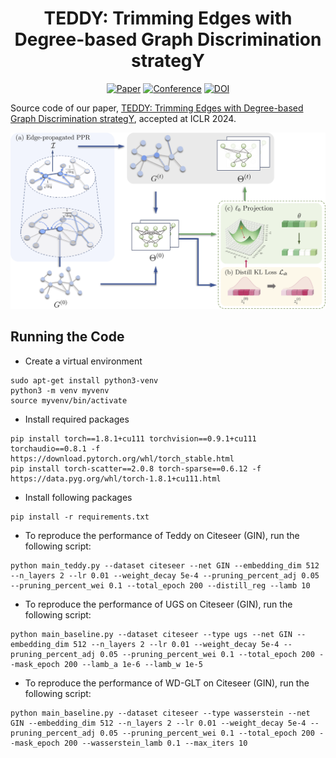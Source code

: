 <div align="center">  

# TEDDY: Trimming Edges with Degree-based Graph Discrimination strategY

[![Paper](https://img.shields.io/badge/cs.LG-arXiv%3A2402.01261-b31b1b.svg?logo=arxiv&color=b31b1b)](https://arxiv.org/abs/2402.01261)
[![Conference](https://img.shields.io/badge/ICLR-2024-74c92e.svg?color=74c92e
)](https://iclr.cc/) 
[![DOI](https://zenodo.org/badge/698083134.svg)](https://doi.org/10.5281/zenodo.14233924)

</div>

Source code of our paper, [TEDDY: Trimming Edges with Degree-based Graph Discrimination strategY](https://arxiv.org/abs/2402.01261), accepted at ICLR 2024.

<img src="figs/overall_framework.png" width="900"/>


## Running the Code
- Create a virtual environment
```
sudo apt-get install python3-venv
python3 -m venv myvenv
source myvenv/bin/activate
```
- Install required packages
```
pip install torch==1.8.1+cu111 torchvision==0.9.1+cu111 torchaudio==0.8.1 -f https://download.pytorch.org/whl/torch_stable.html
pip install torch-scatter==2.0.8 torch-sparse==0.6.12 -f https://data.pyg.org/whl/torch-1.8.1+cu111.html
```
- Install following packages
```
pip install -r requirements.txt
```
- To reproduce the performance of Teddy on Citeseer (GIN), run the following script:
```
python main_teddy.py --dataset citeseer --net GIN --embedding_dim 512 --n_layers 2 --lr 0.01 --weight_decay 5e-4 --pruning_percent_adj 0.05 --pruning_percent_wei 0.1 --total_epoch 200 --distill_reg --lamb 10 
```
- To reproduce the performance of UGS on Citeseer (GIN), run the following script:
```
python main_baseline.py --dataset citeseer --type ugs --net GIN --embedding_dim 512 --n_layers 2 --lr 0.01 --weight_decay 5e-4 --pruning_percent_adj 0.05 --pruning_percent_wei 0.1 --total_epoch 200 --mask_epoch 200 --lamb_a 1e-6 --lamb_w 1e-5
```
- To reproduce the performance of WD-GLT on Citeseer (GIN), run the following script:
```
python main_baseline.py --dataset citeseer --type wasserstein --net GIN --embedding_dim 512 --n_layers 2 --lr 0.01 --weight_decay 5e-4 --pruning_percent_adj 0.05 --pruning_percent_wei 0.1 --total_epoch 200 --mask_epoch 200 --wasserstein_lamb 0.1 --max_iters 10
```
